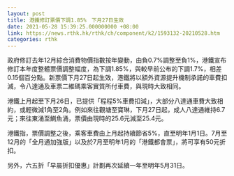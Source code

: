 ```yaml
---
layout: post
title: 港鐵修訂票價下調1.85%　下月27日生效
date: 2021-05-28 15:39:25.000000000 +08:00
link: https://news.rthk.hk/rthk/ch/component/k2/1593132-20210528.htm
categories: rthk
---
```


政府修訂去年12月綜合消費物價指數按年變動，由負0.7%調整至負1%，港鐵宣布修訂本年度整體票價調整幅度，為下調1.85%，與較早前公布的下調1.7%，相差0.15個百分點。新票價下月27日起生效，港鐵將以額外資源提升機制承諾的車費扣減，令八達通及車票二維碼乘客實質所付車費，與現時大致相同。

港鐵上月起至下月26日，已提供「程程5%車費扣減」，大部分八達通車費大致相約，或輕微減1角至2角。例如來往觀塘至寶琳，下月27日起，成人八達通維持6.7元；來往東涌至鰂魚涌，票價由現時的25.6元減至25.4元。

港鐵指，票價調整之後，乘客車費由上月起持續節省5%，直至明年1月1日。7月至12月的「全月通加強版」以及於7月至明年1月的「港鐵都會票」，將可享有50元折扣。

另外，六五折「早晨折扣優惠」計劃再次延續一年至明年5月31日。
